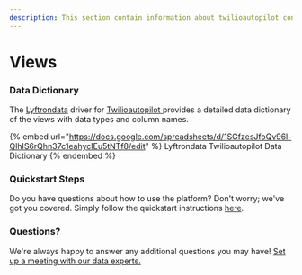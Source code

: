 ```yaml
---
description: This section contain information about twilioautopilot connector views information
---
```


# Views

### Data Dictionary

The [Lyftrondata](https://www.lyftrondata.com/) driver for [Twilioautopilot](https://www.lyftrondata.com/integration/business-analytics/twillio//)[ ](https://www.lyftrondata.com/integration/twilioautopilot/)provides a detailed data dictionary of the views with data types and column names.

{% embed url="https://docs.google.com/spreadsheets/d/1SGfzesJfoQv96l-QlhIS6rQhn37c1eahycIEu5tNTf8/edit" %}
Lyftrondata Twilioautopilot Data Dictionary
{% endembed %}

### Quickstart Steps

Do you have questions about how to use the platform? Don't worry; we've got you covered. Simply follow the quickstart instructions [here](../README.md).

### Questions? <a href="#questions" id="questions"></a>

We're always happy to answer any additional questions you may have! [Set up a meeting with our data experts.](https://www.lyftrondata.com/book-a-meeting/)


